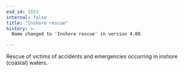 ```yaml
---
esd_id: 1033
internal: false
title: "Inshore rescue"
history: >-
  Name changed to 'Inshore rescue' in version 4.00.

---
```


Rescue of victims of accidents and emergencies occurring in inshore (coastal) waters.


